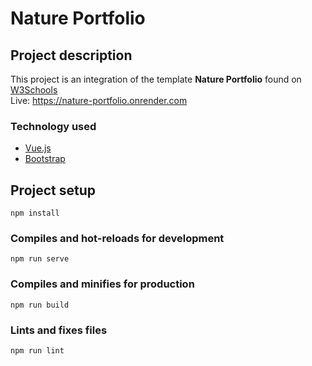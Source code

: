 # Nature Portfolio

## Project description
This project is an integration of the template **Nature Portfolio** found on [W3Schools](https://www.w3schools.com/w3css/tryw3css_templates_portfolio.htm)\
Live: https://nature-portfolio.onrender.com

### Technology used
* [Vue.js](https://vuejs.org/)
* [Bootstrap](https://getbootstrap.com/)

## Project setup
```
npm install
```

### Compiles and hot-reloads for development
```
npm run serve
```

### Compiles and minifies for production
```
npm run build
```

### Lints and fixes files
```
npm run lint
```